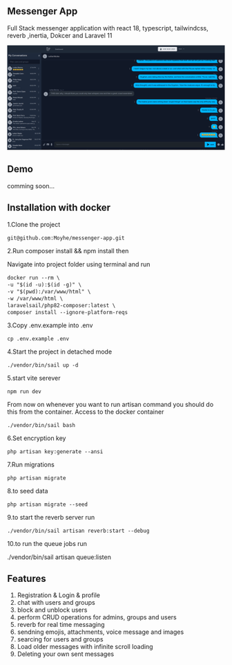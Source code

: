 ## Messenger App

Full Stack messenger application with react 18, typescript, tailwindcss, reverb ,inertia, Dokcer and Laravel 11

![My logo](public/img/messenger.png)

## Demo

comming soon...

## Installation with docker

1.Clone the project

    git@github.com:Moyhe/messenger-app.git

2.Run composer install && npm install then

Navigate into project folder using terminal and run

    docker run --rm \
    -u "$(id -u):$(id -g)" \
    -v "$(pwd):/var/www/html" \
    -w /var/www/html \
    laravelsail/php82-composer:latest \
    composer install --ignore-platform-reqs

3.Copy .env.example into .env

    cp .env.example .env

4.Start the project in detached mode

    ./vendor/bin/sail up -d

5.start vite serever

    npm run dev

From now on whenever you want to run artisan command you should do this from the container.
Access to the docker container

    ./vendor/bin/sail bash

6.Set encryption key

    php artisan key:generate --ansi

7.Run migrations

    php artisan migrate

8.to seed data

    php artisan migrate --seed

9.to start the reverb server run

    ./vendor/bin/sail artisan reverb:start --debug

10.to run the queue jobs run

./vendor/bin/sail artisan queue:listen

## Features

1. Registration & Login & profile
2. chat with users and groups
3. block and unblock users
4. perform CRUD operations for admins, groups and users
5. reverb for real time messaging
6. sendning emojis, attachments, voice message and images
7. searcing for users and groups
8. Load older messages with infinite scroll loading
9. Deleting your own sent messages

